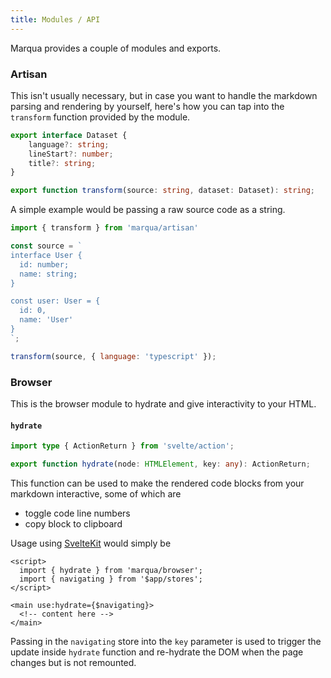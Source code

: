 ```yaml
---
title: Modules / API
---
```


Marqua provides a couple of modules and exports.

### Artisan

This isn't usually necessary, but in case you want to handle the markdown parsing and rendering by yourself, here's how you can tap into the `transform` function provided by the module.

```typescript
export interface Dataset {
	language?: string;
	lineStart?: number;
	title?: string;
}

export function transform(source: string, dataset: Dataset): string;
```

A simple example would be passing a raw source code as a string.

```javascript
import { transform } from 'marqua/artisan'

const source = `
interface User {
  id: number;
  name: string;
}

const user: User = {
  id: 0,
  name: 'User'
}
`;

transform(source, { language: 'typescript' });
```

### Browser

This is the browser module to hydrate and give interactivity to your HTML.

#### `hydrate`

```typescript
import type { ActionReturn } from 'svelte/action';

export function hydrate(node: HTMLElement, key: any): ActionReturn;
```

This function can be used to make the rendered code blocks from your markdown interactive, some of which are

- toggle code line numbers
- copy block to clipboard

Usage using [SvelteKit](https://kit.svelte.dev/) would simply be

```svelte
<script>
  import { hydrate } from 'marqua/browser';
  import { navigating } from '$app/stores';
</script>

<main use:hydrate={$navigating}>
  <!-- content here -->
</main>
```

Passing in the `navigating` store into the `key` parameter is used to trigger the update inside `hydrate` function and re-hydrate the DOM when the page changes but is not remounted.
